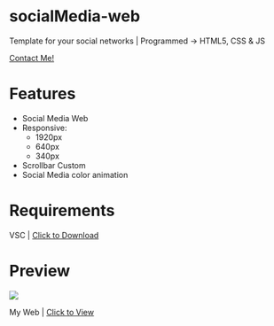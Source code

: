 # socialMedia-web

Template for your social networks | Programmed -> HTML5, CSS &amp; JS

[Contact Me!](https://zjson.dev/contact)

# Features

- Social Media Web
- Responsive:
  - 1920px
  - 640px
  - 340px
- Scrollbar Custom
- Social Media color animation

# Requirements

VSC | [Click to Download](https://code.visualstudio.com/download)

# Preview

![](https://media.discordapp.net/attachments/1350863712457592915/1350863735245377638/image.png?ex=67d84964&is=67d6f7e4&hm=1b09d36b415420f77f684ba109bfccd3d4d2d42a59e8675782c19ce6e6f7381b&=&format=webp&quality=lossless&width=1032&height=504)

My Web | [Click to View](https://zjson.dev)
